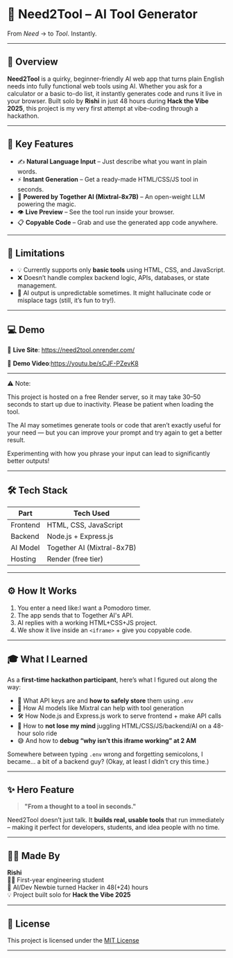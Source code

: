 # 🧠 Need2Tool – AI Tool Generator  
From *Need* → to *Tool*. Instantly.

---

## 🚀 Overview

**Need2Tool** is a quirky, beginner-friendly AI web app that turns plain English needs into fully functional web tools using AI. Whether you ask for a calculator or a basic to-do list, it instantly generates code and runs it live in your browser.
Built solo by **Rishi** in just 48 hours during **Hack the Vibe 2025**, this project is my very first attempt at vibe-coding through a hackathon.

---

## 🎯 Key Features

- ✍️ **Natural Language Input** – Just describe what you want in plain words.
- ⚡ **Instant Generation** – Get a ready-made HTML/CSS/JS tool in seconds.
- 🧠 **Powered by Together AI (Mixtral-8x7B)** – An open-weight LLM powering the magic.
- 👁 **Live Preview** – See the tool run inside your browser.
- 📋 **Copyable Code** – Grab and use the generated app code anywhere.

---

## 🧪 Limitations

- 💡 Currently supports only **basic tools** using HTML, CSS, and JavaScript.
- ❌ Doesn’t handle complex backend logic, APIs, databases, or state management.
- 🤖 AI output is unpredictable sometimes. It might hallucinate code or misplace tags (still, it’s fun to try!).

---

## 💻 Demo

🔗 **Live Site**: https://need2tool.onrender.com/ 

🎥 **Demo Video**:https://youtu.be/sCJF-PZevK8

---

⚠️ Note:

This project is hosted on a free Render server, so it may take 30–50 seconds to start up due to inactivity. Please be patient when loading the tool.

The AI may sometimes generate tools or code that aren’t exactly useful for your need — but you can improve your prompt and try again to get a better result.

Experimenting with how you phrase your input can lead to significantly better outputs!

---

## 🛠 Tech Stack

| Part        | Tech Used                |
|-------------|--------------------------|
| Frontend    | HTML, CSS, JavaScript    |
| Backend     | Node.js + Express.js     |
| AI Model    | Together AI (Mixtral-8x7B) |
| Hosting     | Render (free tier)       |

---

## ⚙️ How It Works

1. You enter a need like:I want a Pomodoro timer.
2. The app sends that to Together AI's API.
3. AI replies with a working HTML+CSS+JS project.
4. We show it live inside an `<iframe>` + give you copyable code.

---

## 🎓 What I Learned

As a **first-time hackathon participant**, here’s what I figured out along the way:

- 🔑 What API keys are and **how to safely store** them using `.env`
- 🧠 How AI models like Mixtral can help with tool generation
- 🛠 How Node.js and Express.js work to serve frontend + make API calls
- 🤯 How to **not lose my mind** juggling HTML/CSS/JS/backend/AI on a 48-hour solo ride
- 😅 And how to **debug “why isn’t this iframe working” at 2 AM**

Somewhere between typing `.env` wrong and forgetting semicolons, I became... a bit of a backend guy? (Okay, at least I didn't cry this time.)

---

## ✨ Hero Feature

> **"From a thought to a tool in seconds."**

Need2Tool doesn’t just talk. It **builds real, usable tools** that run immediately – making it perfect for developers, students, and idea people with no time.

---

## 👨‍💻 Made By

**Rishi**  
🧑‍🎓 First-year engineering student  
🧠 AI/Dev Newbie turned Hacker in 48(+24) hours  
💡 Project built solo for **Hack the Vibe 2025**

---

## 📄 License

This project is licensed under the [MIT License](https://choosealicense.com/licenses/mit/)

---



